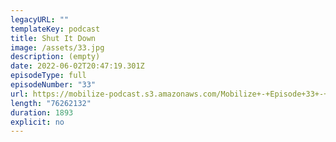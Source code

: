 ```yaml
---
legacyURL: ""
templateKey: podcast
title: Shut It Down
image: /assets/33.jpg
description: (empty)
date: 2022-06-02T20:47:19.301Z
episodeType: full
episodeNumber: "33"
url: https://mobilize-podcast.s3.amazonaws.com/Mobilize+-+Episode+33+-+Shut+It+Down.mp3
length: "76262132"
duration: 1893
explicit: no
---
```

